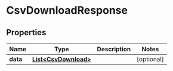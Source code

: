 # CsvDownloadResponse

## Properties
Name | Type | Description | Notes
------------ | ------------- | ------------- | -------------
**data** | [**List&lt;CsvDownload&gt;**](CsvDownload.md) |  |  [optional]
